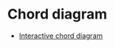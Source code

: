 # Chord diagram

- [Interactive chord diagram](https://towardsdatascience.com/create-beautiful-and-interactive-chord-diagrams-using-python-cb5ecb092a7c)
